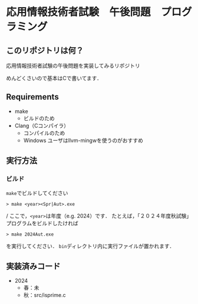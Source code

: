 # 応用情報技術者試験　午後問題　プログラミング

## このリポジトリは何？

応用情報技術者試験の午後問題を実装してみるリポジトリ

めんどくさいので基本はCで書いてます．

## Requirements

- make
  - ビルドのため
- Clang（Cコンパイラ）
  - コンパイルのため
  - Windows ユーザはllvm-mingwを使うのがおすすめ

## 実行方法

### ビルド

`make`でビルドしてください

```[shell]
> make <year><Spr|Aut>.exe
```
/
ここで，`<year>`は年度（e.g. 2024）です．
たとえば，「２０２４年度秋試験」プログラムをビルドしたければ
```[shell]
> make 2024Aut.exe
```
を実行してください．
`bin`ディレクトリ内に実行ファイルが置かれます．

## 実装済みコード

- 2024
  - 春：未
  - 秋：src/isprime.c